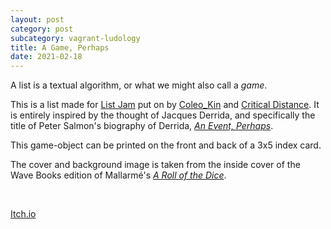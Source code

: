 ```yaml
---
layout: post
category: post
subcategory: vagrant-ludology
title: A Game, Perhaps
date: 2021-02-18
---
```


A list is a textual algorithm, or what we might also call a *game*.

This is a list made for [List Jam](https://itch.io/jam/list-jam) put on by [Coleo_Kin](https://coleo_kin.itch.io/) and [Critical Distance](https://www.critical-distance.com/). It is entirely inspired by the thought of Jacques Derrida, and specifically the title of Peter Salmon's biography of Derrida, [*An Event, Perhaps*](https://www.versobooks.com/books/3678-an-event-perhaps).

This game-object can be printed on the front and back of a 3x5 index card.

The cover and background image is taken from the inside cover of the Wave Books edition of Mallarmé's [*A Roll of the Dice*](https://www.wavepoetry.com/products/a-roll-of-the-dice).

<br>

[Itch.io](https://steinea.itch.io/a-game-perhaps)
